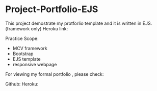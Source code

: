 # Project-Portfolio-EJS

This project demostrate my protforlio template and it is written in EJS. (framework only)
Heroku link:

Practice Scope:
* MCV framework
* Bootstrap
* EJS template
* responsive webpage

For viewing my formal portfolio , please check:

Github:
Heroku:
